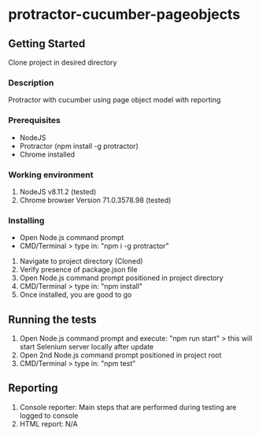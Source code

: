 # protractor-cucumber-pageobjects

## Getting Started

Clone project in desired directory

### Description

Protractor with cucumber using page object model with reporting

### Prerequisites

* NodeJS
* Protractor (npm install -g protractor)
* Chrome installed

### Working environment

1. NodeJS v8.11.2 (tested)
3. Chrome browser Version 71.0.3578.98 (tested)

### Installing

* Open Node.js command prompt
* CMD/Terminal > type in: "npm i -g protractor"

1. Navigate to project directory (Cloned)
2. Verify presence of package.json file
3. Open Node.js command prompt positioned in project directory
4. CMD/Terminal > type in: "npm install" 
5. Once installed, you are good to go

## Running the tests

1. Open Node.js command prompt and execute: "npm run start" > this will start Selenium server locally after update
2. Open 2nd Node.js command prompt positioned in project root
3. CMD/Terminal > type in: "npm test"

## Reporting

1. Console reporter: Main steps that are performed during testing are logged to console
2. HTML report: N/A
